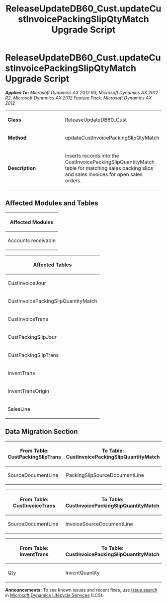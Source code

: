 ﻿---
title: ReleaseUpdateDB60_Cust.updateCustInvoicePackingSlipQtyMatch Upgrade Script
TOCTitle: ReleaseUpdateDB60_Cust.updateCustInvoicePackingSlipQtyMatch Upgrade Script
ms:assetid: 14792e3f-eabc-7e4b-59eb-0230f127292b
ms:mtpsurl: https://msdn.microsoft.com/en-us/library/JJ718512(v=AX.60)
ms:contentKeyID: 49706795
ms.date: 05/18/2015
mtps_version: v=AX.60
---

# ReleaseUpdateDB60\_Cust.updateCustInvoicePackingSlipQtyMatch Upgrade Script 


_**Applies To:** Microsoft Dynamics AX 2012 R3, Microsoft Dynamics AX 2012 R2, Microsoft Dynamics AX 2012 Feature Pack, Microsoft Dynamics AX 2012_

<table>
<colgroup>
<col style="width: 50%" />
<col style="width: 50%" />
</colgroup>
<tbody>
<tr class="odd">
<td><p><strong>Class</strong></p></td>
<td><p>ReleaseUpdateDB60_Cust</p></td>
</tr>
<tr class="even">
<td><p><strong>Method</strong></p></td>
<td><p>updateCustInvoicePackingSlipQtyMatch</p></td>
</tr>
<tr class="odd">
<td><p><strong>Description</strong></p></td>
<td><p>Inserts records into the CustInvoicePackingSlipQuantityMatch table for matching sales packing slips and sales invoices for open sales orders.</p></td>
</tr>
</tbody>
</table>


## Affected Modules and Tables

<table>
<colgroup>
<col style="width: 100%" />
</colgroup>
<thead>
<tr class="header">
<th><p>Affected Modules</p></th>
</tr>
</thead>
<tbody>
<tr class="odd">
<td><p>Accounts receivable</p></td>
</tr>
</tbody>
</table>


<table>
<colgroup>
<col style="width: 100%" />
</colgroup>
<thead>
<tr class="header">
<th><p>Affected Tables</p></th>
</tr>
</thead>
<tbody>
<tr class="odd">
<td><p>CustInvoiceJour</p></td>
</tr>
<tr class="even">
<td><p>CustInvoicePackingSlipQuantityMatch</p></td>
</tr>
<tr class="odd">
<td><p>CustInvoiceTrans</p></td>
</tr>
<tr class="even">
<td><p>CustPackingSlipJour</p></td>
</tr>
<tr class="odd">
<td><p>CustPackingSlipTrans</p></td>
</tr>
<tr class="even">
<td><p>InventTrans</p></td>
</tr>
<tr class="odd">
<td><p>InventTransOrigin</p></td>
</tr>
<tr class="even">
<td><p>SalesLine</p></td>
</tr>
</tbody>
</table>


## Data Migration Section

<table>
<colgroup>
<col style="width: 50%" />
<col style="width: 50%" />
</colgroup>
<thead>
<tr class="header">
<th><p>From Table: CustPackingSlipTrans</p></th>
<th><p>To Table: CustInvoicePackingSlipQuantityMatch</p></th>
</tr>
</thead>
<tbody>
<tr class="odd">
<td><p>SourceDocumentLine</p></td>
<td><p>PackingSlipSourceDocumentLine</p></td>
</tr>
</tbody>
</table>


<table>
<colgroup>
<col style="width: 50%" />
<col style="width: 50%" />
</colgroup>
<thead>
<tr class="header">
<th><p>From Table: CustInvoiceTrans</p></th>
<th><p>To Table: CustInvoicePackingSlipQuantityMatch</p></th>
</tr>
</thead>
<tbody>
<tr class="odd">
<td><p>SourceDocumentLine</p></td>
<td><p>InvoiceSourceDocumentLine</p></td>
</tr>
</tbody>
</table>


<table>
<colgroup>
<col style="width: 50%" />
<col style="width: 50%" />
</colgroup>
<thead>
<tr class="header">
<th><p>From Table: InventTrans</p></th>
<th><p>To Table: CustInvoicePackingSlipQuantityMatch</p></th>
</tr>
</thead>
<tbody>
<tr class="odd">
<td><p>Qty</p></td>
<td><p>InventQuantity</p></td>
</tr>
</tbody>
</table>

  
**Announcements:** To see known issues and recent fixes, use [Issue search](http://go.microsoft.com/fwlink/?linkid=389258) in [Microsoft Dynamics Lifecycle Services](http://go.microsoft.com/fwlink/?linkid=306505) (LCS).


